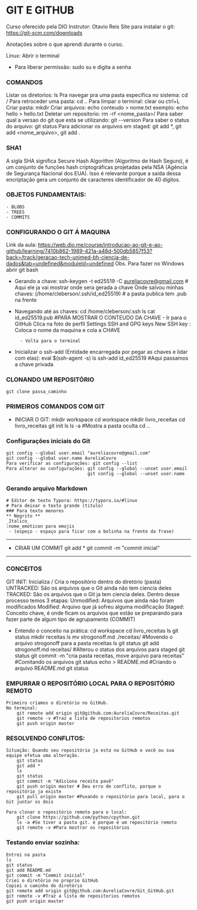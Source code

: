 # GIT E GITHUB
Curso oferecido pela DIO
Instrutor: Otavio Reis
Site para instalar o git: https://git-scm.com/downloads


Anotações sobre o que aprendi durante o curso.

Linux: Abrir o terminal 
- Para liberar permissão: sudo su e digita a senha

### COMANDOS
Listar os diretorios: ls 
Pra navegar pra uma pasta especifica no sistema: cd /
Para retroceder uma pasta: cd ..
Para limpar o terminal: clear ou ctrl+L
Criar pasta: mkdir <nome da pasta>
Criar arquivos: echo conteudo > nome.txt   exemplo: echo hello > hello.txt
Deletar um repositorio: rm -rf <nome_pasta>/
Para saber qual a versao do git que esta se utilizando: git --version
Para saber o status do arquivo: git status
Para adicionar os arquivos em staged: git add *, git add <nome_arquivo>, git add .

### SHA1
A sigla SHA significa Secure Hash Algorithm (Algoritmo de Hash Seguro), é um conjunto 
de funções hash criptográficas projetadas pela NSA (Agência de Segurança Nacional dos EUA). 
Isso é relevante porque a saida dessa encriptação gera um conjunto de caracteres identificador 
de 40 dígitos.  

### OBJETOS FUNDAMENTAIS:
    - BLOBS
    - TREES
    - COMMITS

### CONFIGURANDO O GIT Á MAQUINA 
Link da aula: https://web.dio.me/course/introducao-ao-git-e-ao-github/learning/7410b862-1989-421a-a48d-500db5857f53?back=/track/geracao-tech-unimed-bh-ciencia-de-dados&tab=undefined&moduleId=undefined
Obs. Para fazer no Windows abrir git bash

- Gerando a chave: 
    ssh-keygen -t ed25519 -C aureliacovre@gmail.com # Aqui ele ja vai mostrar onde sera gerada a chave
    Onde salvou minhas chaves: (/home/cleberson/.ssh/id_ed25519) # a pasta publica tem .pub na frente

- Navegando até as chaves: 
    cd /home/cleberson/.ssh
    ls
    cat id_ed25519.pub #PARA MOSTRAR O CONTEUDO DA CHAVE
        - Ir para o GitHub 
            Clica na foto de perfil 
                Settings
                    SSH and GPG keys
                        New SSH key : Coloca o nome da maquina e cola a CHAVE

        - Volta para o terminal 

- Inicializar o ssh-add (Entidade encarregada por pegar as chaves e lidar com elas):
            eval $(ssh-agent -s)
            ls
            ssh-add id_ed25519 #Aqui passamos a chave privada

### CLONANDO UM REPOSITÓRIO 
    git clone passa_caminho 

### PRIMEIROS COMANDOS COM GIT
- INICIAR O GIT: 
    mkdir workspace
    cd workspace
    mkdir livro_receitas
    cd livro_receitas
    git init 
    ls
    ls -a #Mostra a pasta oculta
    cd ..

### Configurações iniciais do Git 
    git config --global user.email "aureliacovre@gmail.com"
    git config --global user.name AureliaCovre 
    Para verificar as configurações: git config --list
    Para alterar as configurações: git config --global --unset user.email
                                   git config --global --unset user.name

### Gerando arquivo Markdown
    # Editor de texto Typora: https://typora.io/#linux
    # Para deixar o texto grande (titulo)
    ### Para texto menores
    ** Negrito **
    _Italico_
    :nome_emoticon para emojis
     - (espeço - espaço para ficar com a bolinha na frente da frase)

-- -------------
- CRIAR UM COMMIT 
    git add *
    git commit -m "commit inicial"

-- -------------
### CONCEITOS

GIT INIT: Inicializa / Cria o repositório dentro do diretório (pasta)
UNTRACKED: São os arquivos que o Git ainda não tem ciencia deles
TRACKED: São os arquivos que o Git ja tem ciencia deles. Dentro desse processo temos 3 etapas:
    Unmodified: Arquivos que ainda não foram modificados
    Modified: Arquivo que já sofreu alguma modificação 
    Staged: Conceito chave, é onde ficam os arquivos que estão se preparando para fazer parte 
            de algum tipo de agrupamento (COMMIT)

- Entendo o conceito na prática:
    cd workspace
    cd livro_receitas
    ls
    git status
    mkdir receitas
    ls
    mv strogonoff.md ./receitas/ #Movendo o arquivo strogonoff para a pasta receitas
    ls
    git status
    git add strogonoff.md receitas/  #Alterou o status dos arquivos para staged
    git status
    git commit -m "cria pasta receitas, move arquivo para receitas"  #Comitando os arquivos
    git status
    echo > README.md  #Criando o arquivo README.md
    git status

### EMPURRAR O REPOSITÓRIO LOCAL PARA O REPOSITÓRIO REMOTO
    Primeiro criamos o diretório no GitHub. 
    No terminal: 
        git remote add origin git@github.com:AureliaCovre/Receitas.git
        git remote -v #Traz a lista de repositorios remotos
        git push origin master

### RESOLVENDO CONFLITOS:
    Situação: Quando seu repositório ja esta no GitHub e você ou sua equipe efetua uma alteração. 
        git status 
        git add *
        ls
        git status
        git commit -m "Adiciona receita pavê"
        git push origin master # Deu erro de conflito, porque o repositório ja existe
        git pull origin master #Puxando o repositório para local, para o Git juntar os dois

    Para clonar o repositório remoto para o local:
        git clone https://github.com/python/cpython.git
        ls -a #Se tiver a pasta git. é porque é um repositório remoto 
        git remote -v #Para mostrar os repositórios


### Testando enviar sozinha:
    Entrei na pasta
    ls
    git status
    git add README.md
    git commit -m "Commit inicial"
    Criei o diretório no proprio GitHub 
    Copiei o caminho do diretório 
    git remote add origin git@github.com:AureliaCovre/Git_GitHub.git
    git remote -v #Traz a lista de repositorios remotos
    git push origin master





















